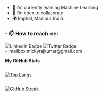 

- 🌱 I’m currently learning Machine Learning
- 👯 I’m open to collaborate
- 🌍 Imphal, Manipur, India
<div id="badges">
<h3>
- 📫 How to reach me:
</h3>
  <a href="https://www.linkedin.com/in/micky-rajkumar/">
    <img src="https://img.shields.io/badge/LinkedIn-blue?style=for-the-badge&logo=linkedin&logoColor=white" alt="LinkedIn Badge"/>
  </a>
  <a href="https://twitter.com/RajkumarMicky">
    <img src="https://img.shields.io/badge/Twitter-blue?style=for-the-badge&logo=twitter&logoColor=white" alt="Twitter Badge"/>
  </a>
</div>
- :mailbox:mickyrajkumar@gmail.com

<!-- [![Top Langs](https://github-readme-stats.vercel.app/api/top-langs/?username=your-github-username)](https://github.com/anuraghazra/github-readme-stats) -->
<b>My GitHub Stats</b>

<div style="display:flex;>

![GitHub stats](https://github-readme-stats.vercel.app/api?username=MickyRajkumar&count_private=trueshow_icons=true&theme=dark)

[![Top Langs](https://github-readme-stats.vercel.app/api/top-langs/?username=MickyRajkumar&langs_count=8&theme=dark)](https://github.com/MickyRajkumar/github-readme-stats)

</div>

[![GitHub Streak](https://github-readme-streak-stats.herokuapp.com?user=MickyRajkumar&theme=dark)](https://git.io/streak-stats)

